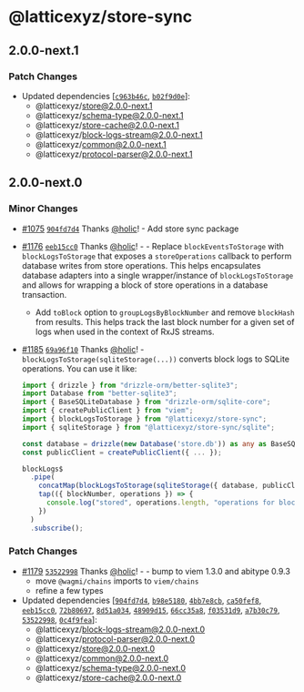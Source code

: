 # @latticexyz/store-sync

## 2.0.0-next.1

### Patch Changes

- Updated dependencies [[`c963b46c`](https://github.com/latticexyz/mud/commit/c963b46c7eaceebc652930936643365b8c48a021), [`b02f9d0e`](https://github.com/latticexyz/mud/commit/b02f9d0e43089e5f9b46d817ea2032ce0a1b0b07)]:
  - @latticexyz/store@2.0.0-next.1
  - @latticexyz/schema-type@2.0.0-next.1
  - @latticexyz/store-cache@2.0.0-next.1
  - @latticexyz/block-logs-stream@2.0.0-next.1
  - @latticexyz/common@2.0.0-next.1
  - @latticexyz/protocol-parser@2.0.0-next.1

## 2.0.0-next.0

### Minor Changes

- [#1075](https://github.com/latticexyz/mud/pull/1075) [`904fd7d4`](https://github.com/latticexyz/mud/commit/904fd7d4ee06a86e481e3e02fd5744224376d0c9) Thanks [@holic](https://github.com/holic)! - Add store sync package

- [#1176](https://github.com/latticexyz/mud/pull/1176) [`eeb15cc0`](https://github.com/latticexyz/mud/commit/eeb15cc06fcbe80c37ba3926d9387f6bd5947234) Thanks [@holic](https://github.com/holic)! - - Replace `blockEventsToStorage` with `blockLogsToStorage` that exposes a `storeOperations` callback to perform database writes from store operations. This helps encapsulates database adapters into a single wrapper/instance of `blockLogsToStorage` and allows for wrapping a block of store operations in a database transaction.

  - Add `toBlock` option to `groupLogsByBlockNumber` and remove `blockHash` from results. This helps track the last block number for a given set of logs when used in the context of RxJS streams.

- [#1185](https://github.com/latticexyz/mud/pull/1185) [`69a96f10`](https://github.com/latticexyz/mud/commit/69a96f109065ae2564a340208d5f9a0be3616747) Thanks [@holic](https://github.com/holic)! - `blockLogsToStorage(sqliteStorage(...))` converts block logs to SQLite operations. You can use it like:

  ```ts
  import { drizzle } from "drizzle-orm/better-sqlite3";
  import Database from "better-sqlite3";
  import { BaseSQLiteDatabase } from "drizzle-orm/sqlite-core";
  import { createPublicClient } from "viem";
  import { blockLogsToStorage } from "@latticexyz/store-sync";
  import { sqliteStorage } from "@latticexyz/store-sync/sqlite";

  const database = drizzle(new Database('store.db')) as any as BaseSQLiteDatabase<"sync", void>;
  const publicClient = createPublicClient({ ... });

  blockLogs$
    .pipe(
      concatMap(blockLogsToStorage(sqliteStorage({ database, publicClient }))),
      tap(({ blockNumber, operations }) => {
        console.log("stored", operations.length, "operations for block", blockNumber);
      })
    )
    .subscribe();
  ```

### Patch Changes

- [#1179](https://github.com/latticexyz/mud/pull/1179) [`53522998`](https://github.com/latticexyz/mud/commit/535229984565539e6168042150b45fe0f9b48b0f) Thanks [@holic](https://github.com/holic)! - - bump to viem 1.3.0 and abitype 0.9.3
  - move `@wagmi/chains` imports to `viem/chains`
  - refine a few types
- Updated dependencies [[`904fd7d4`](https://github.com/latticexyz/mud/commit/904fd7d4ee06a86e481e3e02fd5744224376d0c9), [`b98e5180`](https://github.com/latticexyz/mud/commit/b98e51808aaa29f922ac215cf666cf6049e692d6), [`4bb7e8cb`](https://github.com/latticexyz/mud/commit/4bb7e8cbf0da45c85b70532dc73791e0e2e1d78c), [`ca50fef8`](https://github.com/latticexyz/mud/commit/ca50fef8108422a121d03571fb4679060bd4891a), [`eeb15cc0`](https://github.com/latticexyz/mud/commit/eeb15cc06fcbe80c37ba3926d9387f6bd5947234), [`72b80697`](https://github.com/latticexyz/mud/commit/72b806979db6eb2880772193898351d657b94f75), [`8d51a034`](https://github.com/latticexyz/mud/commit/8d51a03486bc20006d8cc982f798dfdfe16f169f), [`48909d15`](https://github.com/latticexyz/mud/commit/48909d151b3dfceab128c120bc6bb77de53c456b), [`66cc35a8`](https://github.com/latticexyz/mud/commit/66cc35a8ccb21c50a1882d6c741dd045acd8bc11), [`f03531d9`](https://github.com/latticexyz/mud/commit/f03531d97c999954a626ef63bc5bbae51a7b90f3), [`a7b30c79`](https://github.com/latticexyz/mud/commit/a7b30c79bcc78530d2d01858de46a0fb87954fda), [`53522998`](https://github.com/latticexyz/mud/commit/535229984565539e6168042150b45fe0f9b48b0f), [`0c4f9fea`](https://github.com/latticexyz/mud/commit/0c4f9fea9e38ba122316cdd52c3d158c62f8cfee)]:
  - @latticexyz/block-logs-stream@2.0.0-next.0
  - @latticexyz/protocol-parser@2.0.0-next.0
  - @latticexyz/store@2.0.0-next.0
  - @latticexyz/common@2.0.0-next.0
  - @latticexyz/schema-type@2.0.0-next.0
  - @latticexyz/store-cache@2.0.0-next.0
